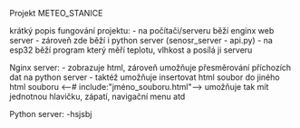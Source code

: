 Projekt METEO_STANICE

krátký popis fungování projektu: 
    - na počítači/serveru běží enginx web server
    - zároveň zde běží i python server (senosr_server - api.py)
    - na esp32 běží program který měří teplotu, vlhkost a posílá ji serveru

Nginx server:
    - zobrazuje html, zároveň umožňuje přesměrování příchozích dat na python server
    - taktéž umožňuje insertovat html soubor do jiného html souboru <--# include:"jméno_souboru.html"--> umožňuje tak mít jednotnou hlavičku, zápatí, navigační menu atd

Python server:
    -hsjsbj
